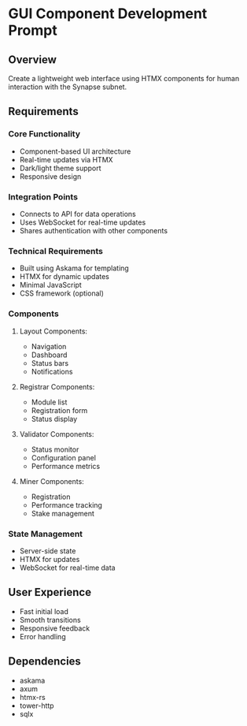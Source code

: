 # GUI Component Development Prompt

## Overview
Create a lightweight web interface using HTMX components for human interaction with the Synapse subnet.

## Requirements

### Core Functionality
- Component-based UI architecture
- Real-time updates via HTMX
- Dark/light theme support
- Responsive design

### Integration Points
- Connects to API for data operations
- Uses WebSocket for real-time updates
- Shares authentication with other components

### Technical Requirements
- Built using Askama for templating
- HTMX for dynamic updates
- Minimal JavaScript
- CSS framework (optional)

### Components
1. Layout Components:
   - Navigation
   - Dashboard
   - Status bars
   - Notifications

2. Registrar Components:
   - Module list
   - Registration form
   - Status display

3. Validator Components:
   - Status monitor
   - Configuration panel
   - Performance metrics

4. Miner Components:
   - Registration
   - Performance tracking
   - Stake management

### State Management
- Server-side state
- HTMX for updates
- WebSocket for real-time data

## User Experience
- Fast initial load
- Smooth transitions
- Responsive feedback
- Error handling

## Dependencies
- askama
- axum
- htmx-rs
- tower-http
- sqlx
